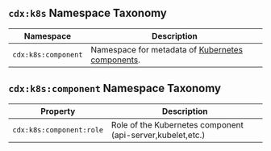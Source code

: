 ## `cdx:k8s` Namespace Taxonomy

| Namespace           | Description                                                                                                  |
| ------------------- | ------------------------------------------------------------------------------------------------------------ |
| `cdx:k8s:component` | Namespace for metadata of [Kubernetes components](https://kubernetes.io/docs/concepts/overview/components/). |

## `cdx:k8s:component` Namespace Taxonomy

| Property                 | Description                                                                                       |
| ------------------------ | ------------------------------------------------------------------------------------------------- |
| `cdx:k8s:component:role` | Role of the Kubernetes component (api-server,kubelet,etc.)                                        |
